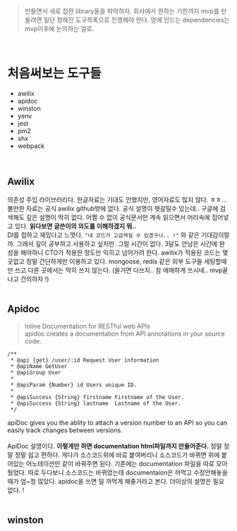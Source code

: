 > 만들면서 새로 접한 library들을 파악하자. 회사에서 원하는 기한까지 mvp를 만들려면 일단 정해진 도구목록으로 진행해야 한다. 맘에 안드는 dependencies는 mvp이후에 논의하는 걸로.

<br>

# 처음써보는 도구들
- awilix
- apidoc
- winston
- yenv
- jest
- pm2
- shx
- webpack

<br>

## Awilix
의존성 주입 라이브러리다. 한글자료는 기대도 안했지만, 영어자료도 많지 않다. ㅎㅎ... 볼만한 자료는 공식 awilix github밖에 없다. 공식 설명이 헷갈릴수 있는데.. 구글에 검색해도 깊은 설명이 딱히 없다. 어쩔 수 없이 공식문서만 계속 읽으면서 머리속에 집어넣고 있다. __읽다보면 글쓴이의 의도를 이해하겠지 뭐..__<br> DI를 접하고 재밌다고 느꼇다. `"내 코드가 고급져질 수 있겠구나.. !"` 와 같은 기대감이랄까. 그래서 깊이 공부하고 사용하고 싶지만. 그럴 시간이 없다. 3달도 안남은 시간에 완성을 해야하니 CTO가 적용한 정도만 익히고 넘어가려 한다.
awilix가 적용된 코드는 몇 곳없고 정말 간단하게만 이용하고 있다. mongoose, redis 같은 외부 도구들 세팅할때만 쓰고 다른 곳에서는 딱히 쓰지 않는다. (쓸거면 다쓰지.. 참 애매하게 쓰시네.. mvp끝나고 건의하자 !)<br>
<br>
## Apidoc
> Inline Documentation for RESTful web APIs<br>
apidoc creates a documentation from API annotations in your source code.

```
/**
 * @api {get} /user/:id Request User information
 * @apiName GetUser
 * @apiGroup User
 *
 * @apiParam {Number} id Users unique ID.
 *
 * @apiSuccess {String} firstname Firstname of the User.
 * @apiSuccess {String} lastname  Lastname of the User.
 */
```
apiDoc gives you the ablity to attach a version number to an API so you can easily track changes between versions.
<br><br>
ApiDoc 설명이다. __이렇게만 하면 documentation html파일까지 만들어준다.__ 정말 정말 정말 쉽고 편하다. 게다가 소스코드위에 바로 붙여버리니 소스코드가 바뀌면 위에 붙어있는 어노테이션만 같이 바꿔주면 된다. 기존에는 documentation 파일을 따로 모아뒀었다. 따로 두다보니 소스코드는 바뀌었는데 documentaion은 까먹고 수정안해놓을 때가 엄~청 많았다. apidoc을 쓰면 덜 까먹게 해줄거라고 본다. 더이상의 설명은 필요 없다. !
<br><br>

## winston
